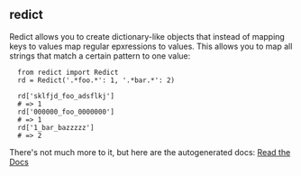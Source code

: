 ## redict

Redict allows you to create dictionary-like objects that instead of mapping
keys to values map regular epxressions to values. This allows you to map
all strings that match a certain pattern to one value:

      from redict import Redict
      rd = Redict('.*foo.*': 1, '.*bar.*': 2)

      rd['sklfjd_foo_adsflkj']
      # => 1
      rd['000000_foo_0000000']
      # => 1
      rd['1_bar_bazzzzz']
      # => 2

There's not much more to it, but here are the autogenerated docs: [Read the
Docs](http://redict.readthedocs.io/en/latest/)
